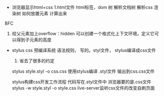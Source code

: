  - 浏览器显示html+css
   1.html文件
   html标签，dom 树
   解析文档树
   解析css 渲染树
   如何放置元素 计算出来

BFC
 1. 给父元素加上overflow：hidden 可以创建一个格式化上下文环境，定义它可以得到子元素的高度

 - stylus
   css 预编译系统 语法规则，
   写的。styl文件， stylus编译成css文件
   1. 省去了很多的约定

   stylus style.styl -o css.css
   使用stylus编译 .styl文件 输出到css.css文件

   stylus构建css开发工作流程
   代码写在.styl文件中
   浏览器要的是.css文件
   stylus -w style.styl -o style.css
   live-server监听css文件的改变自刷页面
